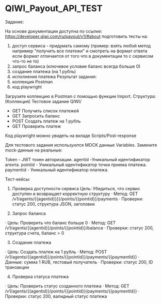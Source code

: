 # QIWI_Payout_API_TEST
Задание:

На основе документации доступна по ссылке:
https://developer.qiwi.com/ru/payout/v1/#about
подготовить тесты на:

1. доступ сервиса - придумать самому (пример: взять любой метод например "получить все платежи"
и смотреть на формат ответа если формат отличается от того что в документации то 
с сервисом что-то не то)
2. запрос баланса (ключевое условие баланс всегда больше 0)
3. создание платежа (на 1 рубль)
4. исполнения платежа
Результат задания:
1. коллекция Postman
2. код playwright

Загрузите коллекцию в Postman с помощью функции Import.
Структура:
(Коллекция) Тестовое задание QIWI/
 - GET Получить список платежей
 - GET Запросить баланс
 - POST Создать платеж на 1 рубль
 - GET Проверить платеж

Код playwright можно увидеть на вкладе Scripts/Post-response

Для тестового задания используются MOCK данные Variables.
Замените mock-данные на реальные:

Token - JWT токен авторизации.
agentid -Уникальный идентификатор агента.
pointid - Уникальный идентификатор точки приема платежа.
paymentid - Уникальный идентификатор платежа.

Тест-кейсы:

1. Проверка доступности сервиса
Цель: Убедиться, что сервис доступен и возвращает корректную структуру
· Метод: GET /v1/agents/{{agentid}}}}/points/{{pointid}}/payments
· Проверки: статус 200, структура JSON, заголовки

2. Запрос баланса

· Цель: Проверить что баланс больше 0
· Метод: GET /v1/agents/{{agentid}}/points/{{pointid}}/balance
· Проверки: статус 200, структура счета, баланс > 0

3. Создание платежа

· Цель: Создать платеж на 1 рубль
· Метод: POST /v1/agents/{{agentid}}/points/{{pointid}}/payments/{{paymentId}}
· Данные: сумма 1 RUB, тестовый получатель
· Проверки: статус 200, ID транзакции

4. Проверка статуса платежа

· Цель: Проверить статус созданного платежа
· Метод: GET /v1/agents/{{agentid}}/points/{{pointid}}/payments/{{paymentId}}
· Проверки: статус 200, валидный статус платежа

